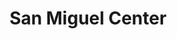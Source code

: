 ---
title: "San Miguel Center"
url: /rufino/san-miguel-center-primitivo-galan/
shop: electrónica
---